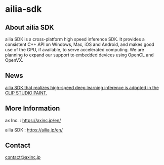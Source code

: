# ailia-sdk

## About ailia SDK

ailia SDK is a cross-platform high speed inference SDK. It provides a consistent C++ API on Windows, Mac, iOS and Android, and makes good use of the GPU, if available, to serve accelerated computing. We are planning to expand our support to embedded devices using OpenCL and OpenVX.

## News

[ailia SDK that realizes high-speed deep learning inference is adopted in the CLIP STUDIO PAINT.](https://www.axell.co.jp/ir/pdf/AXELL_PR20190717.pdf)

## More Information

ax Inc. : https://axinc.jp/en/

ailia SDK : https://ailia.jp/en/

## Contact

contact@axinc.jp
